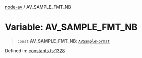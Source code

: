 [node-av](../globals.md) / AV\_SAMPLE\_FMT\_NB

# Variable: AV\_SAMPLE\_FMT\_NB

> `const` **AV\_SAMPLE\_FMT\_NB**: [`AVSampleFormat`](../type-aliases/AVSampleFormat.md)

Defined in: [constants.ts:1328](https://github.com/seydx/av/blob/f8631fc881b394300b1479f511d55cf1c370a87f/src/constants/constants.ts#L1328)
